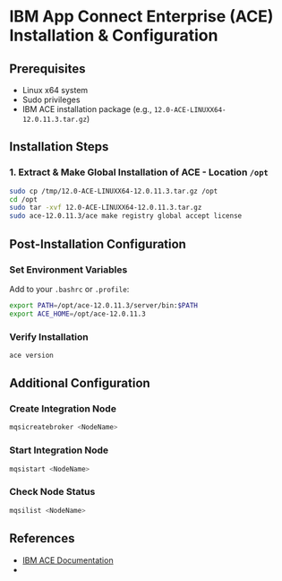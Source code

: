# IBM App Connect Enterprise (ACE) Installation & Configuration

## Prerequisites
- Linux x64 system
- Sudo privileges
- IBM ACE installation package (e.g., `12.0-ACE-LINUXX64-12.0.11.3.tar.gz`)

## Installation Steps

### 1. Extract & Make Global Installation of ACE - Location `/opt`
```bash
sudo cp /tmp/12.0-ACE-LINUXX64-12.0.11.3.tar.gz /opt
cd /opt
sudo tar -xvf 12.0-ACE-LINUXX64-12.0.11.3.tar.gz
sudo ace-12.0.11.3/ace make registry global accept license
```

## Post-Installation Configuration

### Set Environment Variables
Add to your `.bashrc` or `.profile`:
```bash
export PATH=/opt/ace-12.0.11.3/server/bin:$PATH
export ACE_HOME=/opt/ace-12.0.11.3
```

### Verify Installation
```bash
ace version
```

## Additional Configuration

### Create Integration Node
```bash
mqsicreatebroker <NodeName>
```

### Start Integration Node
```bash
mqsistart <NodeName>
```

### Check Node Status
```bash
mqsilist <NodeName>
```

## References

- [IBM ACE Documentation](https://www.ibm.com/docs/en/app-connect/12.0)
-